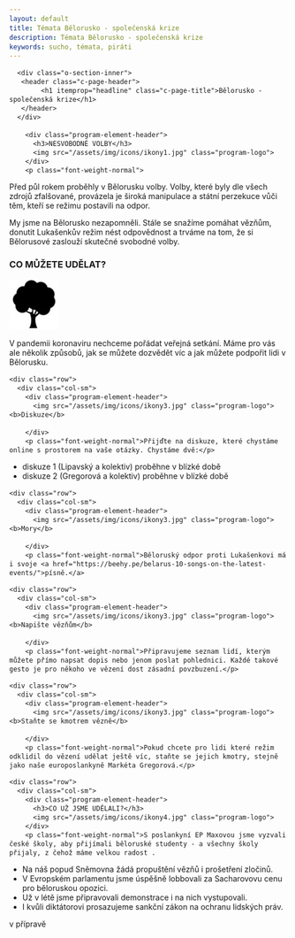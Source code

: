 ```yaml
---
layout: default
title: Témata Bělorusko - společenská krize
description: Témata Bělorusko - společenská krize
keywords: sucho, témata, piráti
---
```

<link href="/css/custom.css" rel="stylesheet">
<section >
  <div class="container" id="headline">
<div class="o-section">


<section  class="invert">
  <div class="container">					       
    <div class="row">
      <div class="col-sm">
        
      <div class="o-section-inner">
       <header class="c-page-header">
            <h1 itemprop="headline" class="c-page-title">Bělorusko - společenská krize</h1>
       </header>
      </div>  
        
	    <div class="program-element-header">
          <h3>NESVOBODNÉ VOLBY</h3>
          <img src="/assets/img/icons/ikony1.jpg" class="program-logo">
        </div>
		<p class="font-weight-normal">
Před půl rokem proběhly v Bělorusku volby. Volby, které byly dle všech zdrojů zfalšované, provázela je široká manipulace a státní perzekuce vůči těm, kteří se režimu postavili na odpor.
 </p>
		<p class="font-weight-normal">        
My jsme na Bělorusko nezapomněli. Stále se snažíme pomáhat vězňům, donutit Lukašenkův režim nést odpovědnost a trváme na tom, že si Bělorusové zaslouží skutečné svobodné volby.
</p>
      </div>
    </div>
    <div class="row">
      <div class="col-sm">
	    <div class="program-element-header">
          <h3>CO MŮŽETE UDĚLAT?</h3>
          <img src="/assets/img/icons/ikony2.jpg" class="program-logo">
        </div>
		<p class="font-weight-normal">V pandemii koronaviru nechceme pořádat veřejná setkání. Máme pro vás ale několik způsobů, jak se můžete dozvědět víc a jak můžete podpořit lidi v Bělorusku. </p>
      </div>
    </div>

    <div class="row">
      <div class="col-sm">
	    <div class="program-element-header">
          <img src="/assets/img/icons/ikony3.jpg" class="program-logo"><b>Diskuze</b>
          
        </div>
		<p class="font-weight-normal">Přijďte na diskuze, které chystáme online s prostorem na vaše otázky. Chystáme dvě:</p>
<ul>
  <li>diskuze 1 (Lipavský a kolektiv) proběhne v blízké době</li>
  <li>diskuze 2 (Gregorová a kolektiv)  proběhne v blízké době</li>
 </ul>     </div>
    </div>


    <div class="row">
      <div class="col-sm">
	    <div class="program-element-header">
          <img src="/assets/img/icons/ikony3.jpg" class="program-logo"><b>Mory</b>
          
        </div>
		<p class="font-weight-normal">Běloruský odpor proti Lukašenkovi má i svoje <a href="https://beehy.pe/belarus-10-songs-on-the-latest-events/">písně.</a> 

</p>
   </div>
    </div>


    <div class="row">
      <div class="col-sm">
	    <div class="program-element-header">
          <img src="/assets/img/icons/ikony3.jpg" class="program-logo"><b>Napište vězňům</b>
          
        </div>
		<p class="font-weight-normal">Připravujeme seznam lidí, kterým můžete přímo napsat dopis nebo jenom poslat pohlednici. Každé takové gesto je pro někoho ve vězení dost zásadní povzbuzení.</p>
  </div>
    </div>


    <div class="row">
      <div class="col-sm">
	    <div class="program-element-header">
          <img src="/assets/img/icons/ikony3.jpg" class="program-logo"><b>Staňte se kmotrem vězně</b>
          
        </div>
		<p class="font-weight-normal">Pokud chcete pro lidi které režim odklidil do vězení udělat ještě víc, staňte se jejich kmotry, stejně jako naše europoslankyně Markéta Gregorová.</p>
  </div>
    </div>

    <div class="row">
      <div class="col-sm">
	    <div class="program-element-header">
          <h3>CO UŽ JSME UDĚLALI?</h3>
          <img src="/assets/img/icons/ikony4.jpg" class="program-logo">
        </div>
		<p class="font-weight-normal">S poslankyní EP Maxovou jsme vyzvali české školy, aby přijímali běloruské studenty - a všechny školy přijaly, z čehož máme velkou radost .
<ul>
  <li>Na náš popud Sněmovna žádá propuštění vězňů i prošetření zločinů.</li>
  <li>V Evropském parlamentu jsme úspěšně lobbovali za Sacharovovu cenu pro běloruskou opozici.</li>
  <li>Už v létě jsme připravovali demonstrace i na nich vystupovali.</li>
  <li>I kvůli diktátorovi prosazujeme sankční zákon na ochranu lidských práv. </li>
</ul></p>
      </div>
    </div> 
   </div>
</section>

  <div class="row">

   v přípravě

  </div>
  
  
</div>
</div>
</section>
